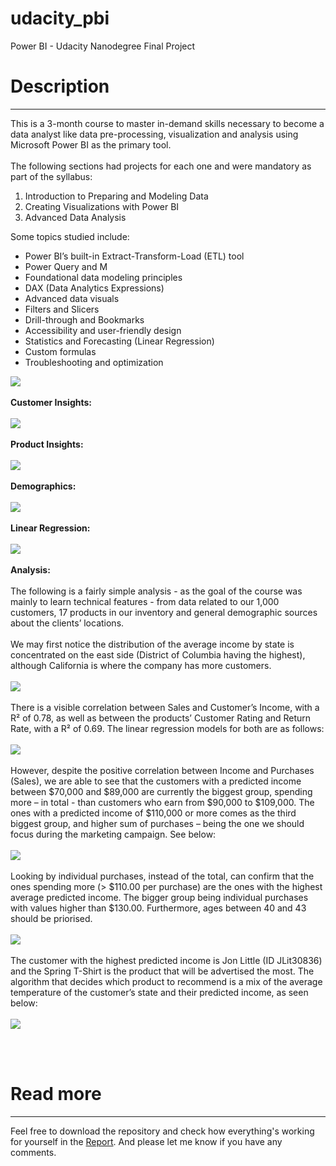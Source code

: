 # udacity_pbi
Power BI - Udacity Nanodegree Final Project

<h1>Description</h1>
                  <hr>
                  <p>
                    This is a 3-month course to master in-demand skills necessary to become a data analyst like data pre-processing, visualization and analysis using Microsoft Power BI as the primary tool.
                    <br><br>
                    The following sections had projects for each one and were mandatory as part of the syllabus:
                    <ol>
                      <li>Introduction to Preparing and Modeling Data</li>
                      <li>Creating Visualizations with Power BI</li>
                      <li>Advanced Data Analysis</li>
                    </ol>
                    Some topics studied include:
                    <ul>
                      <li>Power BI’s built-in Extract-Transform-Load (ETL) tool</li>
                      <li>Power Query and M</li>
                      <li>Foundational data modeling principles</li>
                      <li>DAX (Data Analytics Expressions)</li>
                      <li>Advanced data visuals</li>
                      <li>Filters and Slicers</li>
                      <li>Drill-through and Bookmarks</li>
                      <li>Accessibility and user-friendly design</li>
                      <li>Statistics and Forecasting (Linear Regression)</li>
                      <li>Custom formulas</li>
                      <li>Troubleshooting and optimization</li>
                    </ul>
                    <img src="/media/udacity_pbi.jpg">  
                    <br><br>
                    <b>Customer Insights:</b><br><br>
                    <img src="/media/pbi_customer_insights.jpg">
                    <br><br>
                    <b>Product Insights:</b><br><br>
                    <img src="/media/pbi_product_insights.jpg"> 
                    <br><br>
                    <b>Demographics:</b><br><br>
                    <img src="/media/pbi_demographics.jpg"> 
                    <br><br>
                    <b>Linear Regression:</b><br><br>
                    <img src="/media/pbi_correlations.jpg"> 
                    <br><br>
                    <b>Analysis:</b><br><br>
                    The following is a fairly simple analysis - as the goal of the course was mainly to learn technical features - from data related to our 1,000 customers, 17 products in our inventory and general demographic sources about the clients’ locations. <br><br>We may first notice the distribution of the average income by state is concentrated on the east side (District of Columbia having the highest), although California is where the company has more customers.
                    <br><br>
                    <img src="/media/pbi_maps.jpg"> 
                    <br><br>
                    There is a visible correlation between Sales and Customer’s Income, with a R² of 0.78, as well as between the products’ Customer Rating and Return Rate, with a R² of 0.69. The linear regression models for both are as follows:
                    <br><br>
                    <img src="/media/pbi_correlations_report.jpg"> 
                    <br><br>
                    However, despite the positive correlation between Income and Purchases (Sales), we are able to see that the customers with a predicted income between $70,000 and $89,000 are currently the biggest group, spending more – in total - than customers who earn from $90,000 to $109,000. The ones with a predicted income of $110,000 or more comes as the third biggest group, and higher sum of purchases – being the one we should focus during the marketing campaign. See below:
                    <br><br>
                    <img src="/media/pbi_customer_pred_income.jpg"> 
                    <br><br>
                    Looking by individual purchases, instead of the total, can confirm that the ones spending more (> $110.00 per purchase) are the ones with the highest average predicted income. The bigger group being individual purchases with values higher than $130.00. Furthermore, ages between 40 and 43 should be priorised.
                    <br><br>
                    <img src="/media/pbi_6monthpur_predincome.jpg"> 
                    <br><br>
                    The customer with the highest predicted income is Jon Little (ID JLit30836) and the Spring T-Shirt is the product that will be advertised the most. The algorithm that decides which product to recommend is a mix of the average temperature of the customer’s state and their predicted income, as seen below:
                    <br><br>
                    <img src="/media/pbi_product_fit.jpg"> 
                    <br><br>
                  </p>
                  <br>
                  <h1>Read more</h1>
                  <hr>
                  <p>
                  Feel free to download the repository and check how everything's working for yourself in the <a href="https://app.powerbi.com/view?r=eyJrIjoiYTU2YjAwMDktMWU2My00MDYzLWI3NDItYTYzZGM3MzFhYzEwIiwidCI6ImZiY2RmY2NmLTQ4MjItNGM2Yy04ZDRkLTk3OTM1MDhkM2I4NCJ9">Report</a>. And please let me know if you have any comments.
                  </p>